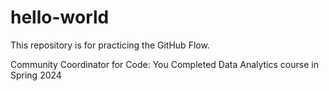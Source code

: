 # hello-world
This repository is for practicing the GitHub Flow.

Community Coordinator for Code: You
Completed Data Analytics course in Spring 2024
